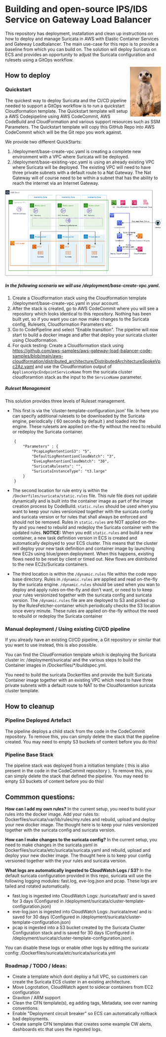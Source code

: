 # Building and open-source IPS/IDS Service on Gateway Load Balancer
This repository has deployment, installation and clean up instructions on how to deploy and manage Suricata in AWS with Elastic Container Services and Gateway Loadbalancer. The main use-case for this repo is to provide a baseline from which you can build on. The solution will deploy Suricata on ECS and provides an opportunity to adjust the Suricata configuration and rulesets using a GitOps workflow.

<img width="100" height="160" style="float: right;" src="img/meerkat.jpg">

## How to deploy

### Quickstart
The quickest way to deploy Suricata and the CI/CD pipeline needed to support a GitOps workflow is to run a quickstart Cloudformation template. The Quickstart template will setup a AWS Codepipeline using AWS CodeCommit, AWS CodeBuild and CloudFormation and various support resources such as SSM Parameters.
The Quickstart template will copy this GitHub Repo into AWS CodeCommit which will be the Git repo you work against. 

We provide two different QuickStarts:

1. /deployment/base-create-vpc.yaml is creating a complete new environment with a VPC where Suricata will be deployed.
2. /deployment/base-existing-vpc.yaml is using an already existing VPC where Suricata will be deployed. The existing VPC will need to have three private subnets with a default route to a Nat Gateway. The Nat Gateway will of course need to be within a subnet that has the ability to reach the internet via an Internet Gateway.

![Solution Overview](img/suricata-docker-Suricata-cluster.png)
##### In the following scenario we will use /deployment/base-create-vpc.yaml.

1. Create a Cloudformation stack using the Cloudformation template /deployment/base-create-vpc.yaml in your account.
2. After the stack is created, go to AWS CodeCommit where you will see a repository which looks identical to this repository. Nothing has been built yet, so if you want you can now make changes to the Suricata config, Rulesets, Cloudformation Parameters etc.
3. Go to CodePipeline and select "Enable transition". The pipeline will now start to build a docker image and after that deploy your suricata cluster using Cloudformation.
4. For quick testing: Create a Cloudformation stack using https://github.com/aws-samples/aws-gateway-load-balancer-code-samples/blob/main/aws-cloudformation/distributed_architecture/DistributedArchitectureSpokeVpc2Az.yaml and use the Cloudformation output of `ApplianceVpcEndpointServiceName` from the suricata cluster cloudforamtion stack as the input to the `ServiceName` parameter.


##### Ruleset Management

This solution provides three levels of Ruleset management. 

* This first is via the 'cluster-template-configuration.json' file. In here you can specify additional rulesets to be downloaded by the Suricata engine, periodically ( 60 seconds by default ) and loaded into the engine. These rulesets are applied on-the-fly without the need to rebuild or redeploy the Suricata container.

```
    {
        "Parameters" : {
            "PcapLogRententionS3": "5",
            "DefaultLogRententionCloudWatch": "3",
            "EveLogRententionCloudWatch": "30",
            "SuricataRulesets": "",
            "SuricataInstanceType": "t3.large"
        }
    }
```

* The second location for rule entry is within the `/Dockerfiles/suricata/static.rules` file. This rule file does not update dynamically and is built into the container image as part of the image creation process by CodeBuild. `static.rules` should be used when you want to keep your rules versionized together with the suricata config and suricata version or for rules that shall always be enforced and should not be removed. Rules in `static.rules` are NOT applied on-the-fly and you need to rebuild and redeploy the Suricata container with the updated rules.
**NOTICE:** When you edit `static.rules` and build a new container, a new task definition version in ECS is created and automatically deployed to your ECS cluster. This means that the cluster will deploy your new task definition and container image by launching new EC2s using blue/green deployment. When this happens, existing flows need to be reset by client or timed out. New flows are distributed to the new EC2s/Suricata containers.

* The third location is within the `/dynamic.rules` file within the code repo base directory. Rules in `/dynamic.rules` are applied and read on-the-fly by the suricata engine. `/dynamic.rules` should be used when you wan to deploy and apply rules on-the-fly and don't want, or need to to keep your rules versionized together with the suricata config and suricata version.
The `/dynamic.rules` file are are deployed to S3 and picked up by the RulesFetcher-container which periodically checks the S3 location once every minute. These rules are applied on-the-fly without the need to rebuild or redeploy the Suricata container

### Manual deployment / Using existing CI/CD pipeline
If you already have an existing CI/CD pipeline, a Git repository or similar that you want to use instead, this is also possible.

You can find the CloudFormation template which is deploying the Suricata cluster in: /deployment/suricata/ and the various steps to build the Container images in /Dockerfiles/*/buildspec.yml.

You need to build the suricata Dockerfiles and provide the built Suricata Container image together with an existing VPC which need to have three private subnets with a default route to NAT to the Cloudforamtion suricata cluster template.

## How to cleanup

### Pipeline Deployed Artefact

The pipeline deploys a child stack from the code in the CodeCommit repository. To remove this, you can simply delete the stack that the pipeline created. You may need to empty S3 buckets of content before you do this!

### Pipeline Base Stack

The pipeline stack was deployed from a initiation template ( this is also present in the code in the CodeCommit repository ). To remove this, you can simply delete the stack that defined the pipeline. You may need to empty S3 buckets of content before you do this!
## Commmon questions:

**How can I add my own rules?**
In the current setup, you need to build your rules into the docker image. Add your rules to: Dockerfiles/suricata/var/lib/rules/my.rules and rebuild, upload and deploy your new docker image. The thought here is to keep your rules versionized together with the suricata config and suricata version.

**How can I make changes to the suricata config?**
In the current setup, you need to make changes in the suricata.yaml in Dockerfiles/suricata/etc/suricata/suricata.yaml and rebuild, upload and deploy your new docker image. The thought here is to keep your config versioned together with the your rules and suricata version.

**What logs are automatically ingested to CloudWatch Logs / S3?**
In the default suricata configuration provided in this repo, suricata will use the following logging modules: fast.log, eve-log.json and pcap. These logs are tailed and rotated automatically.

* fast.log is ingested into CloudWatch Logs: /suricata/fast/ and is  saved for 3 days (Configured in /deployment/suricata/cluster-template-configuration.json)
* eve-log.json is ingested into CloudWatch Logs: /suricata/eve/ and is saved for 30 days (Configured in /deployment/suricata/cluster-template-configuration.json)
* pcap is ingested into a S3 bucket created by the Suricata Cluster Configuration stack and is saved for 30 days (Configured in /deployment/suricata/cluster-template-configuration.json).

You can disable these logs or enable other logs by editing the suricata config: /Dockerfiles/suricata/etc/suricata/suricata.yml

### Roadmap / TODO / Ideas:


* Create a template which dont deploy a full VPC, so customers can create the Suricata ECS cluster in an existing architecture.
* Move Logrotation, CloudWatch agent to sidecar containers from EC2 configuration
* Graviton / ARM support
* Clean the CFN template(s), eg adding tags, Metadata, see over naming conventions.
* Enable "Deployment circuit breaker" so ECS can automatically rollback bad deployments.
* Create sample CFN templates that creates some example CW alerts, dashboards etc that uses the ingested logs.

